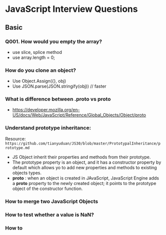 # JavaScript Interview Questions 

## Basic

### Q001. How would you empty the array?
- use slice, splice method
- use array.length = 0;

### How do you clone an object? 
- Use Object.Assign({}, obj)
- Use JSON.parse(JSON.stringify(obj)) // faster

### What is difference between .proto vs __proto__
- https://developer.mozilla.org/en-US/docs/Web/JavaScript/Reference/Global_Objects/Object/proto

### Understand prototype inheritance: 
Resource: `https://github.com/tianyuduan/JS30/blob/master/PrototypalInheritance/prototype.md` 
- JS Object inherit their properties and methods from their prototype.
- The prototype property is an object, and it has a constructor property by default which allows yo to add new properties and methods to existing objects types.
- __proto__ : when an object is created in JAvaScript, JavaScript Engine adds a __proto__ property to the newly created object; it points to the prototype object of the constructor function. 

### How to merge two JavaScript Objects 

### How to test whether a value is NaN? 

### How to 
